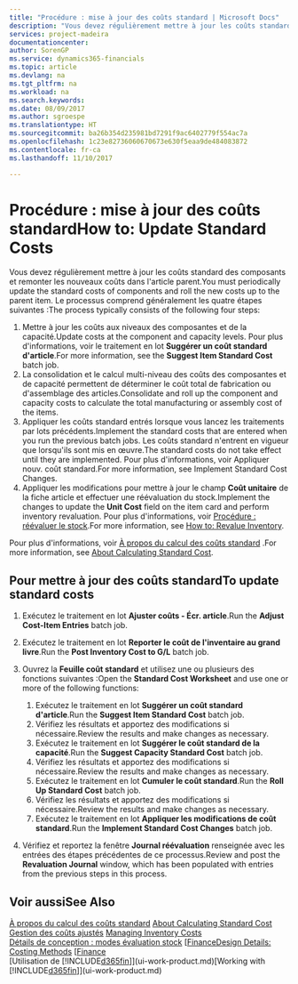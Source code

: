```yaml
---
title: "Procédure : mise à jour des coûts standard | Microsoft Docs"
description: "Vous devez régulièrement mettre à jour les coûts standard des composants et remonter les nouveaux coûts dans l'article parent."
services: project-madeira
documentationcenter: 
author: SorenGP
ms.service: dynamics365-financials
ms.topic: article
ms.devlang: na
ms.tgt_pltfrm: na
ms.workload: na
ms.search.keywords: 
ms.date: 08/09/2017
ms.author: sgroespe
ms.translationtype: HT
ms.sourcegitcommit: ba26b354d235981bd7291f9ac6402779f554ac7a
ms.openlocfilehash: 1c23e82736060670673e630f5eaa9de484083872
ms.contentlocale: fr-ca
ms.lasthandoff: 11/10/2017

---
```

# <a name="how-to-update-standard-costs"></a><span data-ttu-id="f208d-103">Procédure : mise à jour des coûts standard</span><span class="sxs-lookup"><span data-stu-id="f208d-103">How to: Update Standard Costs</span></span>
<span data-ttu-id="f208d-104">Vous devez régulièrement mettre à jour les coûts standard des composants et remonter les nouveaux coûts dans l'article parent.</span><span class="sxs-lookup"><span data-stu-id="f208d-104">You must periodically update the standard costs of components and roll the new costs up to the parent item.</span></span> <span data-ttu-id="f208d-105">Le processus comprend généralement les quatre étapes suivantes :</span><span class="sxs-lookup"><span data-stu-id="f208d-105">The process typically consists of the following four steps:</span></span>  

1.  <span data-ttu-id="f208d-106">Mettre à jour les coûts aux niveaux des composantes et de la capacité.</span><span class="sxs-lookup"><span data-stu-id="f208d-106">Update costs at the component and capacity levels.</span></span> <span data-ttu-id="f208d-107">Pour plus d'informations, voir le traitement en lot **Suggérer un coût standard d'article**.</span><span class="sxs-lookup"><span data-stu-id="f208d-107">For more information, see the **Suggest Item Standard Cost** batch job.</span></span>  
2.  <span data-ttu-id="f208d-108">La consolidation et le calcul multi-niveau des coûts des composantes et de capacité permettent de déterminer le coût total de fabrication ou d'assemblage des articles.</span><span class="sxs-lookup"><span data-stu-id="f208d-108">Consolidate and roll up the component and capacity costs to calculate the total manufacturing or assembly cost of the items.</span></span>  
3.  <span data-ttu-id="f208d-109">Appliquer les coûts standard entrés lorsque vous lancez les traitements par lots précédents.</span><span class="sxs-lookup"><span data-stu-id="f208d-109">Implement the standard costs that are entered when you run the previous batch jobs.</span></span> <span data-ttu-id="f208d-110">Les coûts standard n'entrent en vigueur que lorsqu'ils sont mis en œuvre.</span><span class="sxs-lookup"><span data-stu-id="f208d-110">The standard costs do not take effect until they are implemented.</span></span> <span data-ttu-id="f208d-111">Pour plus d'informations, voir Appliquer nouv. coût standard.</span><span class="sxs-lookup"><span data-stu-id="f208d-111">For more information, see Implement Standard Cost Changes.</span></span>  
4.  <span data-ttu-id="f208d-112">Appliquer les modifications pour mettre à jour le champ **Coût unitaire** de la fiche article et effectuer une réévaluation du stock.</span><span class="sxs-lookup"><span data-stu-id="f208d-112">Implement the changes to update the **Unit Cost** field on the item card and perform inventory revaluation.</span></span> <span data-ttu-id="f208d-113">Pour plus d'informations, voir [Procédure : réévaluer le stock](inventory-how-revalue-inventory.md).</span><span class="sxs-lookup"><span data-stu-id="f208d-113">For more information, see [How to: Revalue Inventory](inventory-how-revalue-inventory.md).</span></span>  

<span data-ttu-id="f208d-114">Pour plus d'informations, voir [À propos du calcul des coûts standard](finance-about-calculating-standard-cost.md) .</span><span class="sxs-lookup"><span data-stu-id="f208d-114">For more information, see [About Calculating Standard Cost](finance-about-calculating-standard-cost.md).</span></span>  
## <a name="to-update-standard-costs"></a><span data-ttu-id="f208d-115">Pour mettre à jour des coûts standard</span><span class="sxs-lookup"><span data-stu-id="f208d-115">To update standard costs</span></span>  
1.  <span data-ttu-id="f208d-116">Exécutez le traitement en lot **Ajuster coûts - Écr. article**.</span><span class="sxs-lookup"><span data-stu-id="f208d-116">Run the **Adjust Cost-Item Entries** batch job.</span></span>  
2.  <span data-ttu-id="f208d-117">Exécutez le traitement en lot **Reporter le coût de l'inventaire au grand livre**.</span><span class="sxs-lookup"><span data-stu-id="f208d-117">Run the **Post Inventory Cost to G/L** batch job.</span></span>  
3.  <span data-ttu-id="f208d-118">Ouvrez la **Feuille coût standard** et utilisez une ou plusieurs des fonctions suivantes :</span><span class="sxs-lookup"><span data-stu-id="f208d-118">Open the **Standard Cost Worksheet** and use one or more of the following functions:</span></span>  

    1.  <span data-ttu-id="f208d-119">Exécutez le traitement en lot **Suggérer un coût standard d'article**.</span><span class="sxs-lookup"><span data-stu-id="f208d-119">Run the **Suggest Item Standard Cost** batch job.</span></span>  
    2.  <span data-ttu-id="f208d-120">Vérifiez les résultats et apportez des modifications si nécessaire.</span><span class="sxs-lookup"><span data-stu-id="f208d-120">Review the results and make changes as necessary.</span></span>  
    3.  <span data-ttu-id="f208d-121">Exécutez le traitement en lot **Suggérer le coût standard de la capacité**.</span><span class="sxs-lookup"><span data-stu-id="f208d-121">Run the **Suggest Capacity Standard Cost** batch job.</span></span>  
    4.  <span data-ttu-id="f208d-122">Vérifiez les résultats et apportez des modifications si nécessaire.</span><span class="sxs-lookup"><span data-stu-id="f208d-122">Review the results and make changes as necessary.</span></span>
    5. <span data-ttu-id="f208d-123">Exécutez le traitement en lot **Cumuler le coût standard**.</span><span class="sxs-lookup"><span data-stu-id="f208d-123">Run the **Roll Up Standard Cost** batch job.</span></span>
    6.  <span data-ttu-id="f208d-124">Vérifiez les résultats et apportez des modifications si nécessaire.</span><span class="sxs-lookup"><span data-stu-id="f208d-124">Review the results and make changes as necessary.</span></span>
    7.  <span data-ttu-id="f208d-125">Exécutez le traitement en lot **Appliquer les modifications de coût standard**.</span><span class="sxs-lookup"><span data-stu-id="f208d-125">Run the **Implement Standard Cost Changes** batch job.</span></span>  
4.  <span data-ttu-id="f208d-126">Vérifiez et reportez la fenêtre **Journal réévaluation** renseignée avec les entrées des étapes précédentes de ce processus.</span><span class="sxs-lookup"><span data-stu-id="f208d-126">Review and post the **Revaluation Journal** window, which has been populated with entries from the previous steps in this process.</span></span>  

## <a name="see-also"></a><span data-ttu-id="f208d-127">Voir aussi</span><span class="sxs-lookup"><span data-stu-id="f208d-127">See Also</span></span>  
 <span data-ttu-id="f208d-128">[À propos du calcul des coûts standard](finance-about-calculating-standard-cost.md) </span><span class="sxs-lookup"><span data-stu-id="f208d-128">[About Calculating Standard Cost](finance-about-calculating-standard-cost.md) </span></span>  
 <span data-ttu-id="f208d-129">[Gestion des coûts ajustés](finance-manage-inventory-costs.md) </span><span class="sxs-lookup"><span data-stu-id="f208d-129">[Managing Inventory Costs](finance-manage-inventory-costs.md) </span></span>  
 <span data-ttu-id="f208d-130">[Détails de conception : modes évaluation stock](design-details-costing-methods.md) [[Finance](finance.md)</span><span class="sxs-lookup"><span data-stu-id="f208d-130">[Design Details: Costing Methods](design-details-costing-methods.md) [[Finance](finance.md)</span></span>  
 <span data-ttu-id="f208d-131">[Utilisation de [!INCLUDE[d365fin](includes/d365fin_md.md)]](ui-work-product.md)</span><span class="sxs-lookup"><span data-stu-id="f208d-131">[Working with [!INCLUDE[d365fin](includes/d365fin_md.md)]](ui-work-product.md)</span></span>  

